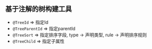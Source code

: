 ## 基于注解的树构建工具

- `@TreeId` => 指定Id
- `@TreeParentId` => 指定parentId
- `@TreeSort` => 指定排序字段, type -> 声明类型, rule -> 声明排序规则
- `@TreeChild` => 指定子属性
